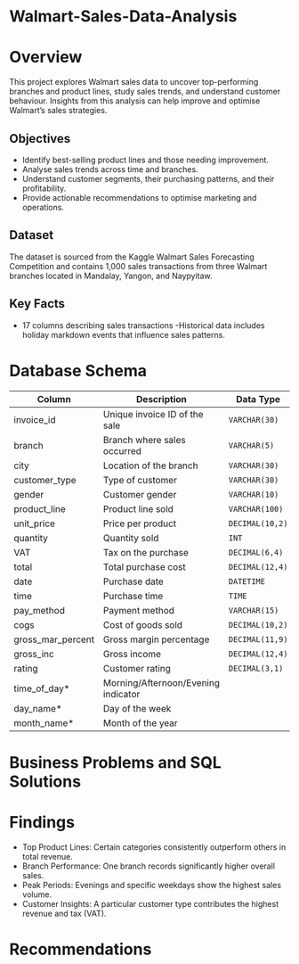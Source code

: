 # Walmart-Sales-Data-Analysis
# Overview
This project explores Walmart sales data to uncover top-performing branches and product lines, study sales trends, and understand customer behaviour.
Insights from this analysis can help improve and optimise Walmart’s sales strategies. 
## Objectives
- Identify best-selling product lines and those needing improvement.
- Analyse sales trends across time and branches.
- Understand customer segments, their purchasing patterns, and their profitability.
- Provide actionable recommendations to optimise marketing and operations.
## Dataset
The dataset is sourced from the Kaggle Walmart Sales Forecasting Competition and contains 1,000 sales transactions from three Walmart branches located in Mandalay, Yangon, and Naypyitaw.

## Key Facts
- 17 columns describing sales transactions
-Historical data includes holiday markdown events that influence sales patterns.

# Database Schema
| Column              | Description                         | Data Type       |
| ------------------- | ----------------------------------- | --------------- |
| invoice\_id         | Unique invoice ID of the sale       | `VARCHAR(30)`   |
| branch              | Branch where sales occurred         | `VARCHAR(5)`    |
| city                | Location of the branch              | `VARCHAR(30)`   |
| customer\_type      | Type of customer                    | `VARCHAR(30)`   |
| gender              | Customer gender                     | `VARCHAR(10)`   |
| product\_line       | Product line sold                   | `VARCHAR(100)`  |
| unit\_price         | Price per product                   | `DECIMAL(10,2)` |
| quantity            | Quantity sold                       | `INT`           |
| VAT                 | Tax on the purchase                 | `DECIMAL(6,4)`  |
| total               | Total purchase cost                 | `DECIMAL(12,4)` |
| date                | Purchase date                       | `DATETIME`      |
| time                | Purchase time                       | `TIME`          |
| pay\_method         | Payment method                      | `VARCHAR(15)`   |
| cogs                | Cost of goods sold                  | `DECIMAL(10,2)` |
| gross\_mar\_percent | Gross margin percentage             | `DECIMAL(11,9)` |
| gross\_inc          | Gross income                        | `DECIMAL(12,4)` |
| rating              | Customer rating                     | `DECIMAL(3,1)`  |
| time\_of\_day\*     | Morning/Afternoon/Evening indicator |                 |
| day\_name\*         | Day of the week                     |                 |
| month\_name\*       | Month of the year                   |                 |

# Business Problems and SQL Solutions

# Findings
- Top Product Lines: Certain categories consistently outperform others in total revenue.
- Branch Performance: One branch records significantly higher overall sales.
- Peak Periods: Evenings and specific weekdays show the highest sales volume.
- Customer Insights: A particular customer type contributes the highest revenue and tax (VAT).

# Recommendations

